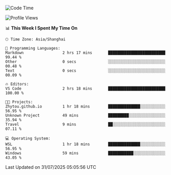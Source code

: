 <!--START_SECTION:waka-->
![Code Time](http://img.shields.io/badge/Code%20Time-3%2C053%20hrs%2014%20mins-blue)

![Profile Views](http://img.shields.io/badge/Profile%20Views-1-blue)

📊 **This Week I Spent My Time On** 

```text
🕑︎ Time Zone: Asia/Shanghai

💬 Programming Languages: 
Markdown                 2 hrs 17 mins       █████████████████████████   99.44 % 
Other                    0 secs              ░░░░░░░░░░░░░░░░░░░░░░░░░   00.48 % 
Text                     0 secs              ░░░░░░░░░░░░░░░░░░░░░░░░░   00.09 % 

🔥 Editors: 
VS Code                  2 hrs 18 mins       █████████████████████████   100.00 % 

🐱‍💻 Projects: 
Zhytou.github.io         1 hr 18 mins        ██████████████░░░░░░░░░░░   56.95 % 
Unknown Project          49 mins             █████████░░░░░░░░░░░░░░░░   35.94 % 
Travel                   9 mins              ██░░░░░░░░░░░░░░░░░░░░░░░   07.11 % 

💻 Operating System: 
WSL                      1 hr 18 mins        ██████████████░░░░░░░░░░░   56.95 % 
Windows                  59 mins             ███████████░░░░░░░░░░░░░░   43.05 % 
```


 Last Updated on 31/07/2025 05:05:56 UTC
<!--END_SECTION:waka-->